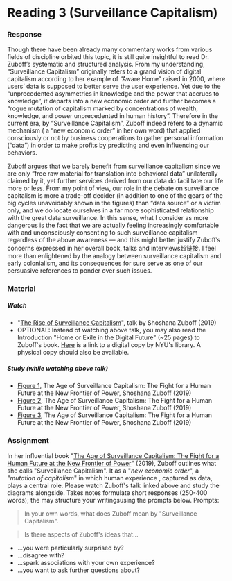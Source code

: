 # Reading 3 (Surveillance Capitalism)

### Response
Though there have been already many commentary works from various fields of discipline orbited this topic, it is still quite insightful to read Dr. Zuboff’s systematic and structured analysis. From my understanding, “Surveillance Capitalism” originally refers to a grand vision of digital capitalism according to her example of “Aware Home” raised in 2000, where users’ data is supposed to better serve the user experience. Yet due to the “unprecedented asymmetries in knowledge and the power that accrues to knowledge”, it departs into a new economic order and further becomes a “rogue mutation of capitalism marked by concentrations of wealth, knowledge, and power unprecedented in human history”. Therefore in the current era, by “Surveillance Capitalism”, Zuboff indeed refers to a dynamic mechanism ( a “new economic order” in her own word) that applied consciously or not by business cooperations to gather personal information (“data”) in order to make profits by predicting and even influencing our behaviors.

Zuboff argues that we barely benefit from surveillance capitalism since we are only “free raw material for translation into behavioral data” unilaterally claimed by it, yet further services derived from our data do facilitate our life more or less. From my point of view, our role in the debate on surveillance capitalism is more a trade-off decider (in addition to one of the gears of the big cycles unavoidably shown in the figures) than “data source” or a victim only, and we do locate ourselves in a far more sophisticated relationship with the great data surveillance. In this sense, what I consider as more dangerous is the fact that we are actually feeling increasingly comfortable with and unconsciously consenting to such surveillance capitalism regardless of the above awareness — and this might better justify Zuboff’s concerns expressed in her overall book, talks and interviews超链接. I feel more than enlightened by the analogy between surveillance capitalism and early colonialism, and its consequences for sure serve as one of our persuasive references to ponder over such issues.


### Material
##### Watch
- "[The Rise of Surveillance Capitalism](https://www.youtube.com/watch?v=2s4Y-uZG5zk)", talk by Shoshana Zuboff (2019)
- OPTIONAL: Instead of watching above talk, you may also read the Introduction "Home or Exile in the Digital Future" (~25 pages) to Zuboff's book. [Here](http://proxy.library.nyu.edu/login?url=http://search.ebscohost.com/login.aspx?direct=true&db=nlebk&AN=1490460&site=ehost-live&ebv=EK&ppid=Page-__-13) is a link to a digital copy by NYU's library. A physical copy should also be available.

##### Study (while watching above talk)
- [Figure 1](https://drive.google.com/file/d/14GuS-Jt-0do2ISc2kW16Br7-_3IkLJg5/view?usp=sharing), The Age of Surveillance Capitalism: The Fight for a Human Future at the New Frontier of Power, Shoshana Zuboff (2019)
- [Figure 2](https://drive.google.com/file/d/1JyxfJKB_6KrDBZ1Bdf0NFuOSUvHqeiIc/view?usp=sharing), The Age of Surveillance Capitalism: The Fight for a Human Future at the New Frontier of Power, Shoshana Zuboff (2019)
- [Figure 3](https://drive.google.com/file/d/1a-N_sZDBcS8EC1W2X1awNFyKjv_Z4kcE/view?usp=sharing), The Age of Surveillance Capitalism: The Fight for a Human Future at the New Frontier of Power, Shoshana Zuboff (2019)

### Assignment
In her influential book "[The Age of Surveillance Capitalism: The Fight for a Human Future at the New Frontier of Power](https://www.publicaffairsbooks.com/titles/shoshana-zuboff/the-age-of-surveillance-capitalism/9781610395694/)" (2019), Zuboff outlines what she calls "Surveillance Capitalism". It as a "*new economic order*", a "*mutation of capitalism*" in which human experience , captured as data, plays a central role.
Please watch Zuboff's talk linked above and study the diagrams alongside.
Takes notes formulate short responses (250-400 words); the may structure your writingsusing the prompts below.
Prompts:
>In your own words, what does Zuboff mean by "Surveillance Capitalism".

>Is there aspects of Zuboff's ideas that...
  - ...you were particularly surprised by?
  - ...disagree with?
  - ...spark associations with your own experience?
  - ...you want to ask further questions about?
